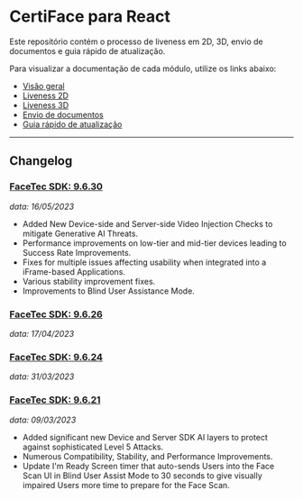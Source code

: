 # CertiFace para React

Este repositório contém o processo de liveness em 2D, 3D, envio de documentos e guia rápido de atualização.

Para visualizar a documentação de cada módulo, utilize os links abaixo:

- [Visão geral](https://github.com/oititec/liveness-react-example/tree/main/src/home/README.md)
- [Liveness 2D](https://github.com/oititec/liveness-react-example/tree/main/src/liveness-2d/README.md)
- [Liveness 3D](https://github.com/oititec/liveness-react-example/tree/main/src/liveness-3d/README.md)
- [Envio de documentos](https://github.com/oititec/liveness-react-example/tree/main/src/send-documents/README.md)
- [Guia rápido de atualização](https://github.com/oititec/liveness-react-example/tree/main/update-guide/README.md)

---

## Changelog

### [FaceTec SDK: 9.6.30](https://dev.facetec.com/release-notes)

_data: 16/05/2023_

- Added New Device-side and Server-side Video Injection Checks to mitigate Generative AI Threats.
- Performance improvements on low-tier and mid-tier devices leading to Success Rate Improvements.
- Fixes for multiple issues affecting usability when integrated into a iFrame-based Applications.
- Various stability improvement fixes.
- Improvements to Blind User Assistance Mode.

### [FaceTec SDK: 9.6.26](https://dev.facetec.com/release-notes)

_data: 17/04/2023_

### [FaceTec SDK: 9.6.24](https://dev.facetec.com/release-notes)

_data: 31/03/2023_

### [FaceTec SDK: 9.6.21](https://dev.facetec.com/release-notes)

_data: 09/03/2023_

- Added significant new Device and Server SDK AI layers to protect against sophisticated Level 5 Attacks.
- Numerous Compatibility, Stability, and Performance Improvements.
- Update I'm Ready Screen timer that auto-sends Users into the Face Scan UI in Blind User Assist Mode to 30 seconds to give visually impaired Users more time to prepare for the Face Scan.
